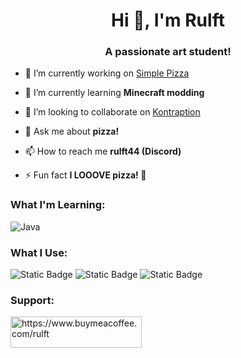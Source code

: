 <h1 align="center">Hi 👋, I'm Rulft</h1>
<h3 align="center">A passionate art student!</h3>

- 🔭 I’m currently working on [Simple Pizza](https://github.com/Rulft44/SimplePizza)

- 🌱 I’m currently learning **Minecraft modding**

- 👯 I’m looking to collaborate on [Kontraption](https://github.com/illucc/Kontraption)

- 💬 Ask me about **pizza!**

- 📫 How to reach me **rulft44 (Discord)**

- ⚡ Fun fact **I LOOOVE pizza! 🍕**



<h3 align="left">What I'm Learning:</h3>
<p align="left"> 

![Java](https://img.shields.io/badge/java-%23ED8B00.svg?style=for-the-badge&logo=openjdk&logoColor=white)

<h3 align="left">What I Use:</h3>
<p align="left"> 

![Static Badge](https://img.shields.io/badge/Blockbench-%231E93D9?style=for-the-badge&logo=blockbench&logoColor=white)
![Static Badge](https://img.shields.io/badge/Aseprite-FFFFFF?style=for-the-badge&logo=aseprite&logoColor=%23655561&color=white)
![Static Badge](https://img.shields.io/badge/IntelliJ%20IDEA-black?style=for-the-badge&logo=intellijidea)



<h3 align="left">Support:</h3>
<p><a href="https://www.buymeacoffee.com/https://www.buymeacoffee.com/rulft"> <img align="left" src="https://cdn.buymeacoffee.com/buttons/v2/default-yellow.png" height="50" width="210" alt="https://www.buymeacoffee.com/rulft" /></a></p><br><br>
